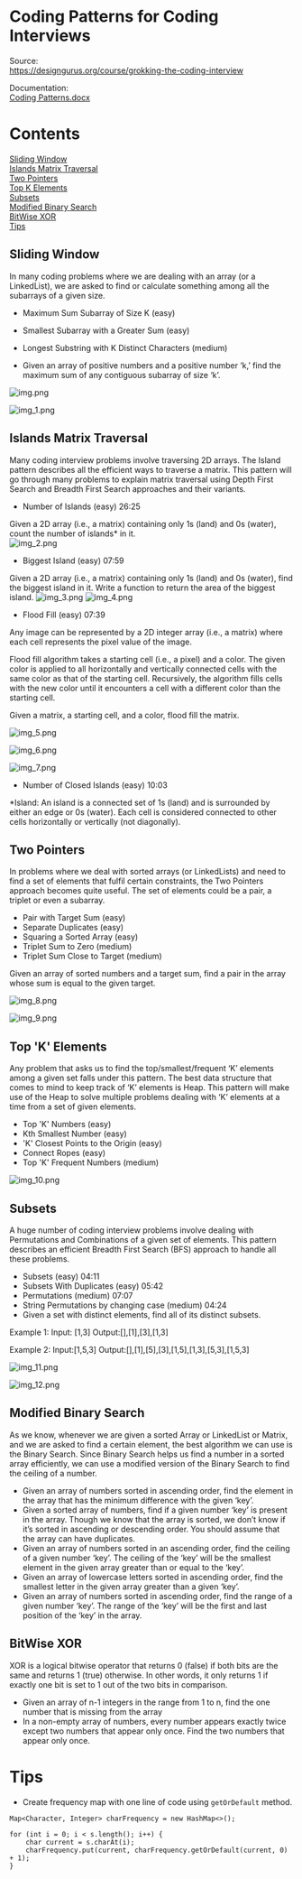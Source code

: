 # Coding Patterns for Coding Interviews

Source:  
https://designgurus.org/course/grokking-the-coding-interview

Documentation:  
[Coding Patterns.docx](https://github.com/barrida/Grokking-Coding-Patterns/files/11850200/Coding.Patterns.docx)

# Contents
[Sliding Window](#sliding-window)  
[Islands Matrix Traversal](#islands-matrix-traversal)  
[Two Pointers](#two-pointers)  
[Top K Elements](#top-k-elements)  
[Subsets](#subsets)  
[Modified Binary Search](#modified-binary-search)  
[BitWise XOR](#bitwise-xor)  
[Tips](#tips)  

## Sliding Window  
In many coding problems where we are dealing with an array (or a LinkedList), we are asked to find or calculate something among all the subarrays of a given size.  
- Maximum Sum Subarray of Size K (easy)
- Smallest Subarray with a Greater Sum (easy)
- Longest Substring with K Distinct Characters (medium)

- Given an array of positive numbers and a positive number ‘k,’ find the maximum sum of any contiguous subarray of size ‘k’.

![img.png](img.png)

![img_1.png](img_1.png)


## Islands Matrix Traversal

Many coding interview problems involve traversing 2D arrays. The Island pattern describes all the efficient ways to traverse a matrix. This pattern will go through many problems to explain matrix traversal using Depth First Search and Breadth First Search approaches and their variants.
- Number of Islands (easy) 26:25  

Given a 2D array (i.e., a matrix) containing only 1s (land) and 0s (water), count the number of islands* in it.  
![img_2.png](img_2.png)

- Biggest Island (easy) 07:59  

Given a 2D array (i.e., a matrix) containing only 1s (land) and 0s (water), find the biggest island in it. Write a function to return the area of the biggest island.
![img_3.png](img_3.png)
![img_4.png](img_4.png)

- Flood Fill (easy) 07:39  

Any image can be represented by a 2D integer array (i.e., a matrix) where each cell represents the pixel value of the image. 

Flood fill algorithm takes a starting cell (i.e., a pixel) and a color. The given color is applied to all horizontally and vertically connected cells with the same color as that of the starting cell. Recursively, the algorithm fills cells with the new color until it encounters a cell with a different color than the starting cell.

Given a matrix, a starting cell, and a color, flood fill the matrix.

![img_5.png](img_5.png)

![img_6.png](img_6.png)

![img_7.png](img_7.png)

- Number of Closed Islands (easy) 10:03

*Island:  An island is a connected set of 1s (land) and is surrounded by either an edge or 0s (water). Each cell is considered connected to other cells horizontally or vertically (not diagonally).

## Two Pointers
In problems where we deal with sorted arrays (or LinkedLists) and need to find a set of elements that fulfil certain constraints, the Two Pointers approach becomes quite useful. The set of elements could be a pair, a triplet or even a subarray.

- Pair with Target Sum (easy)
- Separate Duplicates (easy)
- Squaring a Sorted Array (easy)
- Triplet Sum to Zero (medium)
- Triplet Sum Close to Target (medium)

Given an array of sorted numbers and a target sum, find a pair in the array whose sum is equal to the given target.  

![img_8.png](img_8.png)

![img_9.png](img_9.png)

## Top 'K' Elements
Any problem that asks us to find the top/smallest/frequent ‘K’ elements among a given set falls under this pattern. The best data structure that comes to mind to keep track of ‘K’ elements is Heap. This pattern will make use of the Heap to solve multiple problems dealing with ‘K’ elements at a time from a set of given elements.  

- Top 'K' Numbers (easy)
- Kth Smallest Number (easy)
- 'K' Closest Points to the Origin (easy)
- Connect Ropes (easy)
- Top 'K' Frequent Numbers (medium)

![img_10.png](img_10.png)  

## Subsets

A huge number of coding interview problems involve dealing with Permutations and Combinations of a given set of elements. This pattern describes an efficient Breadth First Search (BFS) approach to handle all these problems.  

- Subsets (easy) 04:11
- Subsets With Duplicates (easy) 05:42
- Permutations (medium) 07:07
- String Permutations by changing case (medium) 04:24
- Given a set with distinct elements, find all of its distinct subsets.

Example 1:
Input: [1,3]
Output:[],[1],[3],[1,3]

Example 2:
Input:[1,5,3]
Output:[],[1],[5],[3],[1,5],[1,3],[5,3],[1,5,3]

![img_11.png](img_11.png)

![img_12.png](img_12.png)

## Modified Binary Search
As we know, whenever we are given a sorted Array or LinkedList or Matrix, and we are asked to find a certain element, the best algorithm we can use is the Binary Search. Since Binary Search helps us find a number in a sorted array efficiently, we can use a modified version of the Binary Search to find the ceiling of a number.     

- Given an array of numbers sorted in ascending order, find the element in the array that has the minimum difference with the given ‘key’.
- Given a sorted array of numbers, find if a given number ‘key’ is present in the array. Though we know that the array is sorted, we don’t know if it’s sorted in ascending or descending order. You should assume that the array can have duplicates.
- Given an array of numbers sorted in an ascending order, find the ceiling of a given number ‘key’. The ceiling of the ‘key’ will be the smallest element in the given array greater than or equal to the ‘key’.
- Given an array of lowercase letters sorted in ascending order, find the smallest letter in the given array greater than a given ‘key’.
- Given an array of numbers sorted in ascending order, find the range of a given number ‘key’. The range of the ‘key’ will be the first and last position of the ‘key’ in the array.

## BitWise XOR

XOR is a logical bitwise operator that returns 0 (false) if both bits are the same and returns 1 (true) otherwise. In other words, it only returns 1 if exactly one bit is set to 1 out of the two bits in comparison.  

- Given an array of n-1 integers in the range from 1 to n, find the one number that is missing from the array
- In a non-empty array of numbers, every number appears exactly twice except two numbers that appear only once. Find the two numbers that appear only once.

# Tips

- Create frequency map with one line of code using `getOrDefault` method.

```
Map<Character, Integer> charFrequency = new HashMap<>();

for (int i = 0; i < s.length(); i++) { 
    char current = s.charAt(i);
    charFrequency.put(current, charFrequency.getOrDefault(current, 0) + 1);
}
